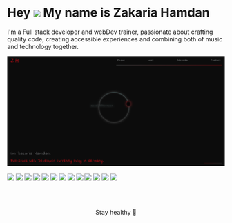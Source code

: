 # Hey <img src="https://media.giphy.com/media/M9gbBd9nbDrOTu1Mqx/giphy.gif" width="100"/> My name is Zakaria Hamdan
<p>I'm a Full stack developer and webDev trainer, passionate about crafting quality code, creating accessible experiences and combining both of music and technology together.</p> 


[![Header](https://github.com/ZakariaHn/ZakariaHn/blob/master/portfolioHome.png "Header")](https://zakaria-hamdan.onrender.com)

![](https://img.shields.io/badge/HTML5-informational?style=flat&logo=HTML5&logoColor=white&color=302683)
![](https://img.shields.io/badge/CSS3-informational?style=flat&logo=CSS3&logoColor=white&color=1572b6)
![](https://img.shields.io/badge/JavaScript-informational?style=flat&logo=JavaScript&logoColor=black&color=e5a00d)
![](https://img.shields.io/badge/Typescript-informational?style=flat&logo=Typescript&logoColor=white&color=3178C6)
![](https://img.shields.io/badge/React-informational?style=flat&logo=React&logoColor=black&color=61dafb)
![](https://img.shields.io/badge/Redux-informational?style=flat&logo=Redux&logoColor=white&color=764abc)
![](https://img.shields.io/badge/Next.js-informational?style=flat&logo=Next.js&logoColor=white&color=000000)
![](https://img.shields.io/badge/GraphQL-informational?style=flat&logo=GraphQL&logoColor=white&color=E132AA)
![](https://img.shields.io/badge/Node.js-informational?style=flat&logo=Node.js&logoColor=white&color=339933)
![](https://img.shields.io/badge/Express-informational?style=flat&logo=Express&logoColor=white&color=cb3837)
![](https://img.shields.io/badge/MongoDB-informational?style=flat&logo=MongoDB&logoColor=white&color=47a248)
![](https://img.shields.io/badge/SQL-informational?style=flat&logo=PostgreSQL&logoColor=white&color=47a248)
![](https://img.shields.io/badge/WebGl-informational?style=flat&logo=WebGl&logoColor=white&color=990000)

<br>
<br>
 
<p align="center">Stay healthy 🌿</p>






